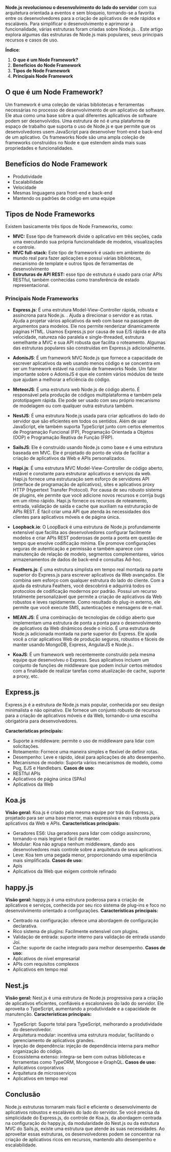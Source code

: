 **Node.js revolucionou o desenvolvimento do lado do servidor** com sua arquitetura orientada a eventos e sem bloqueio, tornando-se a favorita entre os desenvolvedores para a criação de aplicativos de rede rápidos e escaláveis. Para simplificar o desenvolvimento e aprimorar a funcionalidade, várias estruturas foram criadas sobre Node.js. . Este artigo explora algumas das estruturas de Node.js mais populares, seus principais recursos e casos de uso.

**Índice**:
1. **O que é um Node Framework?**
2. **Benefícios do Node Framework**
3. **Tipos de Node Framework**
4. **Principais Node Framework**

## **O que é um Node Framework?** 

Um framework é uma coleção de várias bibliotecas e ferramentas necessárias no processo de desenvolvimento de um aplicativo de software. Ele atua como uma base sobre a qual diferentes aplicativos de software podem ser desenvolvidos. Uma estrutura de nó é uma plataforma de espaço de trabalho que suporta o uso de Node.js e que permite que os desenvolvedores usem JavaScript para desenvolver front-end e back-end de um aplicativo. Os frameworks Node são uma ampla coleção de frameworks construídos no Node e que estendem ainda mais suas propriedades e funcionalidades.

## **Benefícios do Node Framework** 

- Produtividade
- Escalabilidade
- Velocidade
- Mesmas linguagens para front-end e back-end
- Mantendo os padrões de código em uma equipe

## Tipos de Node Frameworks

Existem basicamente três tipos de Node Frameworks, como:

- **MVC:** Esse tipo de framework divide o aplicativo em três seções, cada uma executando sua própria funcionalidade de modelos, visualizações e controle.
- **MVC full-stack:** Este tipo de framework é usado em ambiente do mundo real para fazer aplicações e possui várias bibliotecas, mecanismo de template e outros tipos de ferramentas de desenvolvimento
- **Estruturas de API REST:** esse tipo de estrutura é usado para criar APIs RESTful, também conhecidas como transferência de estado representacional.


### **Principais Node Frameworks**

- **Express.js**: É uma estrutura Model-View-Controller rápida, robusta e assíncrona para Node.js. . Ajuda a direcionar o servidor e as rotas. Ajuda a projetar vários aplicativos da web com base na passagem de argumentos para modelos. Ele nos permite renderizar dinamicamente páginas HTML. Usamos Express.js por causa de sua E/S rápida e de alta velocidade, natureza não paralela e single-threaded, estrutura semelhante a MVC e sua API robusta que facilita o roteamento. Algumas das estruturas populares são construídas em Express.js adicionalmente.

- **AdonisJS**: É um framework MVC Node.js que fornece a capacidade de escrever aplicativos da web usando menos código e se concentra em ser um framework estável na colônia de frameworks Node. Um fator importante sobre o AdonisJS é que ele contém vários módulos de teste que ajudam a melhorar a eficiência do código.

- **MeteorJS**: É uma estrutura web Node.js de código aberto. É responsável pela produção de códigos multiplataforma e também pela prototipagem rápida. Ele pode ser usado com seu próprio mecanismo de modelagem ou com qualquer outra estrutura também.

- **NestJS**: É uma estrutura Node.js usada para criar aplicativos do lado do servidor que são eficientes em todos os sentidos. Além de usar JavaScript, ele também suporta TypeScript junto com certos elementos de Programação Funcional (FP), Programação Orientada a Objetos (OOP) e Programação Reativa de Função (FRP).

- **SailsJS**: Ele é construído usando Node.js como base e é uma estrutura baseada em MVC. Ele é projetado do ponto de vista de facilitar a criação de aplicativos da Web e APIs personalizados.

- **Hapi.js**: É uma estrutura MVC Model-View-Controller de código aberto, estável e constante para estruturar aplicativos e serviços da web. Hapi.js fornece uma estruturação sem esforço de servidores API (interface de programação de aplicativos), sites e aplicativos proxy HTTP (Hypertext Transfer Protocol). Por causa de seu robusto sistema de plugins, ele permite que você adicione novos recursos e corrija bugs em um ritmo rápido. Hapi.js fornece os recursos de roteamento, entrada, validação de saída e cache que auxiliam na estruturação de APIs REST. É fácil criar uma API que atenda às necessidades dos clientes para aplicativos móveis e de página única.

- **Loopback.io**: O LoopBack é uma estrutura de Node.js profundamente extensível que facilita aos desenvolvedores configurar facilmente modelos e criar APIs REST poderosas de ponta a ponta em questão de tempo que envolve codificação mínima. Ele promove configurações seguras de autenticação e permissão e também aparece com manutenção de relação de modelo, segmentos complementares, vários armazenamentos de dados de back-end e consultas Ad-hoc.

- **Feathers.js**: É uma estrutura simplista em tempo real montada na parte superior do Express.js para escrever aplicativos da Web avançados. Ele combina sem esforço com qualquer estrutura do lado do cliente. Com a ajuda da estrutura Feathers, você descobrirá e adquirirá todos os protocolos de codificação modernos por padrão. Possui um recurso totalmente personalizável que permite a criação de aplicativos da Web robustos e leves rapidamente. Como resultado do plug-in externo, ele permite que você execute SMS, autenticações e mensagens de e-mail.

- **MEAN.JS**: É uma combinação de tecnologias de código aberto que implementam uma estrutura de ponta a ponta para o desenvolvimento de aplicativos da Web dinâmicos desde o início. É uma estrutura de Node.js adicionada montada na parte superior do Express. Ele ajuda você a criar aplicativos Web de produção seguros, robustos e fáceis de manter usando MongoDB, Express, AngularJS e Node.js..

- **KoaJS**: É um framework web recentemente construído pela mesma equipe que desenvolveu o Express. Seus aplicativos incluem um conjunto de funções de middleware que podem incluir certos métodos com a finalidade de realizar tarefas como atualização de cache, suporte a proxy, etc.

## Express.js
Express.js é a estrutura de Node.js mais popular, conhecida por seu design minimalista e não opinativo. Ele fornece um conjunto robusto de recursos para a criação de aplicativos móveis e da Web, tornando-o uma escolha obrigatória para desenvolvedores.
 
 **Características principais:**
- Suporte a middleware: permite o uso de middleware para lidar com solicitações.
- Roteamento: Fornece uma maneira simples e flexível de definir rotas.
- Desempenho: Leve e rápido, ideal para aplicações de alto desempenho.
- Mecanismos de modelo: Suporta vários mecanismos de modelo, como Pug, EJS e Handlebars.
 **Casos de uso:**
- RESTful APIs
- Aplicativos de página única (SPAs)
- Aplicativos da Web

## Koa.js
**Visão geral:** Koa.js é criado pela mesma equipe por trás do Express.js, projetado para ser uma base menor, mais expressiva e mais robusta para aplicativos da Web e APIs.
 **Características principais:**
- Geradores ES6: Usa geradores para lidar com código assíncrono, tornando-o mais legível e fácil de manter.
- Modular: Koa não agrupa nenhum middleware, dando aos desenvolvedores mais controle sobre a arquitetura de seus aplicativos.
- Leve: Koa tem uma pegada menor, proporcionando uma experiência mais simplificada.
 **Casos de uso:**
- Apis
- Aplicativos da Web que exigem controle refinado

## happy.js
**Visão geral:** happy.js é uma estrutura poderosa para a criação de aplicativos e serviços, conhecida por seu rico sistema de plug-ins e foco no desenvolvimento orientado a configurações.
**Características principais:**
- Centrado na configuração: oferece uma abordagem de configuração declarativa.
- Rico sistema de plugins: Facilmente extensível com plugins.
- Validação de entrada: suporte interno para validação de entrada usando Joi.
- Cache: suporte de cache integrado para melhor desempenho.
 **Casos de uso:**
- Aplicativos de nível empresarial
- APIs com requisitos complexos
- Aplicativos em tempo real

## Nest.js
**Visão geral:** Nest.js é uma estrutura de Node.js progressiva para a criação de aplicativos eficientes, confiáveis e escalonáveis do lado do servidor. Ele aproveita o TypeScript, aumentando a produtividade e a capacidade de manutenção.
**Características principais:**
- TypeScript: Suporte total para TypeScript, melhorando a produtividade do desenvolvedor.
- Arquitetura modular: incentiva uma estrutura modular, facilitando o gerenciamento de aplicativos grandes.
- Injeção de dependência: injeção de dependência interna para melhor organização do código.
- Ecossistema extenso: integra-se bem com outras bibliotecas e ferramentas como TypeORM, Mongoose e GraphQL.
**Casos de uso:**
- Aplicativos corporativos
- Arquitetura de microsserviços
- Aplicativos em tempo real

## Conclusão

Node.js estruturas tornaram mais fácil e eficiente o desenvolvimento de aplicativos robustos e escaláveis do lado do servidor. Se você precisa da simplicidade do Express.js, do controle de Koa.js, da abordagem centrada na configuração do happy.js, da modularidade do Nest.js ou da estrutura MVC do Sails.js, existe uma estrutura que atende às suas necessidades. Ao aproveitar essas estruturas, os desenvolvedores podem se concentrar na criação de aplicativos ricos em recursos, mantendo alto desempenho e escalabilidade.








